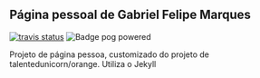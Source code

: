 ## Página pessoal de Gabriel Felipe Marques
<!-- badge -->
[![travis status](https://img.shields.io/travis/marquesgabriel/marquesgabriel.github.io.svg)](https://travis-ci.org/marquesgabriel/marquesgabriel.github.io)
![Badge pog powered](http://images.uncyc.org/pt/b/b5/Pogpowered2.gif)<!-- endbadge -->

Projeto de página pessoa, customizado do projeto de talentedunicorn/orange. Utiliza o Jekyll
